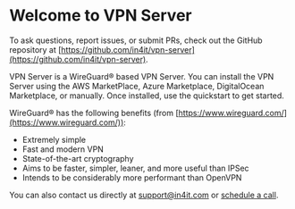 # Welcome to VPN Server

To ask questions, report issues, or submit PRs, check out the GitHub repository at [https://github.com/in4it/vpn-server](https://github.com/in4it/vpn-server).

VPN Server is a WireGuard® based VPN Server. You can install the VPN Server using the AWS MarketPlace, Azure Marketplace, DigitalOcean Marketplace, or manually. Once installed, use the quickstart to get started.

WireGuard® has the following benefits (from [https://www.wireguard.com/](https://www.wireguard.com/)):

* Extremely simple
* Fast and modern VPN
* State-of-the-art cryptography
* Aims to be faster, simpler, leaner, and more useful than IPSec
* Intends to be considerably more performant than OpenVPN

You can also contact us directly at [support@in4it.com](mailto:support@in4it.com) or [schedule a call](https://calendly.com/in4itio/in4it-support).